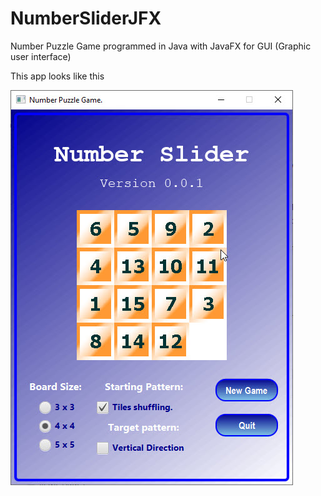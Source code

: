 # NumberSliderJFX
Number Puzzle Game programmed in Java with JavaFX for GUI (Graphic user interface)

This app looks like this

![](slider01.jpg)
